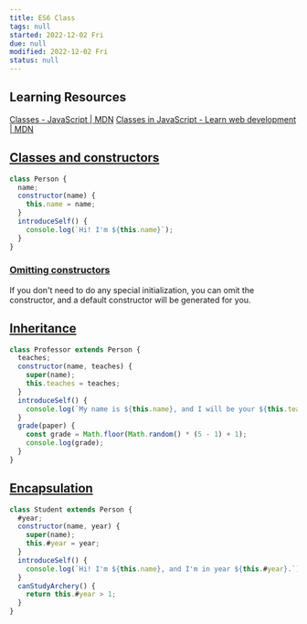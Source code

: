 ```yaml
---
title: ES6 Class
tags: null
started: 2022-12-02 Fri
due: null
modified: 2022-12-02 Fri
status: null
---
```

## Learning Resources
[Classes - JavaScript | MDN](https://developer.mozilla.org/en-US/docs/Web/JavaScript/Reference/Classes) 
[Classes in JavaScript - Learn web development | MDN](https://developer.mozilla.org/en-US/docs/Learn/JavaScript/Objects/Classes_in_JavaScript)
## [Classes and constructors](https://developer.mozilla.org/en-US/docs/Learn/JavaScript/Objects/Classes_in_JavaScript#classes_and_constructors)
```js
class Person {
  name;
  constructor(name) {
    this.name = name;
  }
  introduceSelf() {
    console.log(`Hi! I'm ${this.name}`);
  }
}
```
### [Omitting constructors](https://developer.mozilla.org/en-US/docs/Learn/JavaScript/Objects/Classes_in_JavaScript#omitting_constructors)
If you don't need to do any special initialization, you can omit the constructor, and a default constructor will be generated for you.
## [Inheritance](https://developer.mozilla.org/en-US/docs/Learn/JavaScript/Objects/Classes_in_JavaScript#inheritance)
```js
class Professor extends Person {
  teaches;
  constructor(name, teaches) {
    super(name);
    this.teaches = teaches;
  }
  introduceSelf() {
    console.log(`My name is ${this.name}, and I will be your ${this.teaches} professor.`);
  }
  grade(paper) {
    const grade = Math.floor(Math.random() * (5 - 1) + 1);
    console.log(grade);
  }
}

```
## [Encapsulation](https://developer.mozilla.org/en-US/docs/Learn/JavaScript/Objects/Classes_in_JavaScript#encapsulation)
```js
class Student extends Person {
  #year;
  constructor(name, year) {
    super(name);
    this.#year = year;
  }
  introduceSelf() {
    console.log(`Hi! I'm ${this.name}, and I'm in year ${this.#year}.`);
  }
  canStudyArchery() {
    return this.#year > 1;
  }
}

```